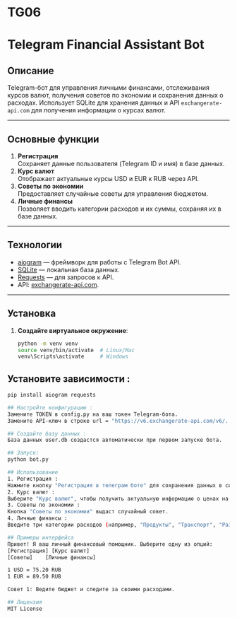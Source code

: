 # TG06
 
# Telegram Financial Assistant Bot

## Описание
Telegram-бот для управления личными финансами, отслеживания курсов валют, получения советов по экономии и сохранения данных о расходах. Использует SQLite для хранения данных и API `exchangerate-api.com` для получения информации о курсах валют.

---

## Основные функции
1. **Регистрация**  
   Сохраняет данные пользователя (Telegram ID и имя) в базе данных.
2. **Курс валют**  
   Отображает актуальные курсы USD и EUR к RUB через API.
3. **Советы по экономии**  
   Предоставляет случайные советы для управления бюджетом.
4. **Личные финансы**  
   Позволяет вводить категории расходов и их суммы, сохраняя их в базе данных.

---

## Технологии
- [aiogram](https://github.com/aiogram/aiogram)  — фреймворк для работы с Telegram Bot API.
- [SQLite](https://www.sqlite.org/index.html)  — локальная база данных.
- [Requests](https://docs.python-requests.org/)  — для запросов к API.
- API: [exchangerate-api.com](https://exchangerate-api.com/). 

---

## Установка
1. **Создайте виртуальное окружение**:  
   ```bash
   python -m venv venv
   source venv/bin/activate  # Linux/Mac
   venv\Scripts\activate     # Windows

## Установите зависимости :
   ```bash
   pip install aiogram requests

## Настройте конфигурацию :
Замените TOKEN в config.py на ваш токен Telegram-бота.
Замените API-ключ в строке url = "https://v6.exchangerate-api.com/v6/..." на ваш собственный.

## Создайте базу данных :
База данных user.db создастся автоматически при первом запуске бота.

## Запуск:
python bot.py

## Использование
1. Регистрация :
   Нажмите кнопку "Регистрация в телеграм боте" для сохранения данных в системе.
2. Курс валют :
   Выберите "Курс валют", чтобы получить актуальную информацию о ценах на USD и EUR.
3. Советы по экономии :
   Кнопка "Советы по экономии" выдаст случайный совет.
4. Личные финансы :
   Введите три категории расходов (например, "Продукты", "Транспорт", "Развлечения") и соответствующие суммы. Данные сохранятся в базе данных.

## Примеры интерфейса
Привет! Я ваш личный финансовый помощник. Выберите одну из опций:
[Регистрация] [Курс валют]
[Советы]    [Личные финансы]

1 USD = 75.20 RUB
1 EUR = 89.50 RUB

Совет 1: Ведите бюджет и следите за своими расходами.

## Лицензия
MIT License
